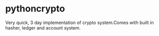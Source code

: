 # pythoncrypto
Very quick, 3 day implementation of crypto system.Comes with built in hasher, ledger and account system.
